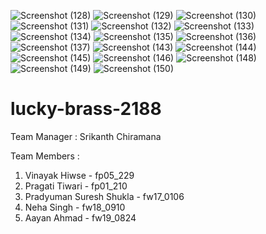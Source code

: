 ![Screenshot (128)](https://user-images.githubusercontent.com/97114184/208622404-b5e38b68-9feb-4581-b2ff-27514a5cc4b6.png)
![Screenshot (129)](https://user-images.githubusercontent.com/97114184/208622416-100a37e6-7538-488d-ba0f-8a3bca835452.png)
![Screenshot (130)](https://user-images.githubusercontent.com/97114184/208622418-5faa6f4e-71bd-45f1-92c0-a2ba5ae8e274.png)
![Screenshot (131)](https://user-images.githubusercontent.com/97114184/208622427-cd07cba3-9bfa-4623-8b1e-7115f429082f.png)
![Screenshot (132)](https://user-images.githubusercontent.com/97114184/208622438-cda02c13-d018-44e6-8c87-b0e26475b31e.png)
![Screenshot (133)](https://user-images.githubusercontent.com/97114184/208622445-88469917-2e7d-4335-9276-40fb102f60b3.png)
![Screenshot (134)](https://user-images.githubusercontent.com/97114184/208622452-88611f66-cf5f-40b1-9b6d-a79f74964316.png)
![Screenshot (135)](https://user-images.githubusercontent.com/97114184/208622465-6434694f-2d53-4847-9426-8083e606c514.png)
![Screenshot (136)](https://user-images.githubusercontent.com/97114184/208622471-f35152cf-0b6d-4f3c-85e5-cc390cb0f3f0.png)
![Screenshot (137)](https://user-images.githubusercontent.com/97114184/208622475-7b9cc6e5-3c8e-4d8d-af9e-a8725cb2c2f2.png)
![Screenshot (143)](https://user-images.githubusercontent.com/97114184/208622058-cba2e144-42aa-4bd8-9c31-33557301ca35.png)
![Screenshot (144)](https://user-images.githubusercontent.com/97114184/208622065-ae5697d0-c780-4762-8904-9bf01177b2f1.png)
![Screenshot (145)](https://user-images.githubusercontent.com/97114184/208622069-4d741eb3-4d5e-4878-97ec-3c96a2e872fd.png)
![Screenshot (146)](https://user-images.githubusercontent.com/97114184/208622077-ee2f1b7a-f47a-4b8e-8c64-ba7d21cfe4b6.png)
![Screenshot (148)](https://user-images.githubusercontent.com/97114184/208622084-f448132a-e425-4df6-b194-2f2a7ea4b689.png)
![Screenshot (149)](https://user-images.githubusercontent.com/97114184/208622087-3658ebfd-710b-4b0d-95d5-80652733c9d0.png)
![Screenshot (150)](https://user-images.githubusercontent.com/97114184/208622091-a7c5b6ab-9ea1-4def-9682-4e5d2868c38f.png)
# lucky-brass-2188


Team Manager : Srikanth Chiramana

 Team Members :
1. Vinayak Hiwse - fp05_229
2. Pragati Tiwari - fp01_210
3. Pradyuman Suresh Shukla - fw17_0106
4. Neha Singh - fw18_0910
5. Aayan Ahmad - fw19_0824
